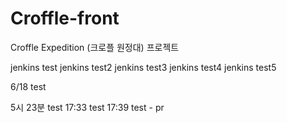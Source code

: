 # Croffle-front

Croffle Expedition (크로플 원정대) 프로젝트

jenkins test
jenkins test2
jenkins test3
jenkins test4
jenkins test5

6/18 test

5시 23분 test
17:33 test
17:39 test - pr
